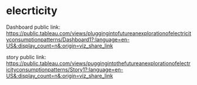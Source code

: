 # elecrticity


Dashboard public link: https://public.tableau.com/views/pluggingintofutureanexplorationofelectricityconsumptionpatterns/Dashboard1?:language=en-US&:display_count=n&:origin=viz_share_link

story public link: https://public.tableau.com/views/puggingintothefutureanexplorationofelectricityconsumptionpatterns/Story1?:language=en-US&:display_count=n&:origin=viz_share_link
